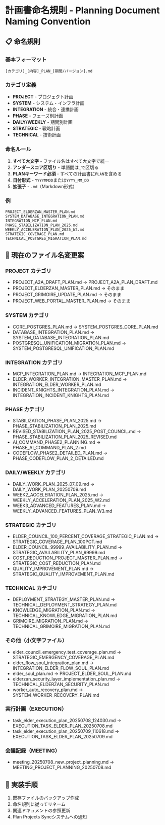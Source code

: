 # 計画書命名規則 - Planning Document Naming Convention

## 📋 命名規則

### 基本フォーマット
```
[カテゴリ]_[内容]_PLAN_[期間/バージョン].md
```

### カテゴリ定義
- **PROJECT** - プロジェクト計画
- **SYSTEM** - システム・インフラ計画
- **INTEGRATION** - 統合・連携計画
- **PHASE** - フェーズ別計画
- **DAILY/WEEKLY** - 期間別計画
- **STRATEGIC** - 戦略計画
- **TECHNICAL** - 技術計画

### 命名ルール
1. **すべて大文字** - ファイル名はすべて大文字で統一
2. **アンダースコア区切り** - 単語間は`_`で区切る
3. **PLANキーワード必須** - すべての計画書に`PLAN`を含める
4. **日付形式** - `YYYYMMDD`または`YYYY_MM_DD`
5. **拡張子** - `.md`（Markdown形式）

### 例
```
PROJECT_ELDERZAN_MASTER_PLAN.md
SYSTEM_DATABASE_INTEGRATION_PLAN.md
INTEGRATION_MCP_PLAN.md
PHASE_STABILIZATION_PLAN_2025.md
WEEKLY_ACCELERATION_PLAN_2025_W2.md
STRATEGIC_COVERAGE_PLAN.md
TECHNICAL_POSTGRES_MIGRATION_PLAN.md
```

## 🔄 現在のファイル名変更案

### PROJECT カテゴリ
- PROJECT_A2A_DRAFT_PLAN.md → PROJECT_A2A_PLAN_DRAFT.md
- PROJECT_ELDERZAN_MASTER_PLAN.md → そのまま
- PROJECT_GRIMOIRE_UPDATE_PLAN.md → そのまま
- PROJECT_WEB_PORTAL_MASTER_PLAN.md → そのまま

### SYSTEM カテゴリ
- CORE_POSTGRES_PLAN.md → SYSTEM_POSTGRES_CORE_PLAN.md
- DATABASE_INTEGRATION_PLAN.md → SYSTEM_DATABASE_INTEGRATION_PLAN.md
- POSTGRESQL_UNIFICATION_MIGRATION_PLAN.md → SYSTEM_POSTGRESQL_UNIFICATION_PLAN.md

### INTEGRATION カテゴリ
- MCP_INTEGRATION_PLAN.md → INTEGRATION_MCP_PLAN.md
- ELDER_WORKER_INTEGRATION_MASTER_PLAN.md → INTEGRATION_ELDER_WORKER_PLAN.md
- INCIDENT_KNIGHTS_INTEGRATION_PLAN.md → INTEGRATION_INCIDENT_KNIGHTS_PLAN.md

### PHASE カテゴリ
- STABILIZATION_PHASE_PLAN_2025.md → PHASE_STABILIZATION_PLAN_2025.md
- REVISED_STABILIZATION_PLAN_2025_POST_COUNCIL.md → PHASE_STABILIZATION_PLAN_2025_REVISED.md
- AI_COMMAND_PHASE2_PLANNING.md → PHASE_AI_COMMAND_PLAN_2.md
- CODEFLOW_PHASE2_DETAILED_PLAN.md → PHASE_CODEFLOW_PLAN_2_DETAILED.md

### DAILY/WEEKLY カテゴリ
- DAILY_WORK_PLAN_2025_07_09.md → DAILY_WORK_PLAN_20250709.md
- WEEK2_ACCELERATION_PLAN_2025.md → WEEKLY_ACCELERATION_PLAN_2025_W2.md
- WEEK3_ADVANCED_FEATURES_PLAN.md → WEEKLY_ADVANCED_FEATURES_PLAN_W3.md

### STRATEGIC カテゴリ
- ELDER_COUNCIL_100_PERCENT_COVERAGE_STRATEGIC_PLAN.md → STRATEGIC_COVERAGE_PLAN_100PCT.md
- ELDER_COUNCIL_99999_AVAILABILITY_PLAN.md → STRATEGIC_AVAILABILITY_PLAN_99999.md
- COST_REDUCTION_PROJECT_MASTER_PLAN.md → STRATEGIC_COST_REDUCTION_PLAN.md
- QUALITY_IMPROVEMENT_PLAN.md → STRATEGIC_QUALITY_IMPROVEMENT_PLAN.md

### TECHNICAL カテゴリ
- DEPLOYMENT_STRATEGY_MASTER_PLAN.md → TECHNICAL_DEPLOYMENT_STRATEGY_PLAN.md
- KNOWLEDGE_MIGRATION_PLAN.md → TECHNICAL_KNOWLEDGE_MIGRATION_PLAN.md
- GRIMOIRE_MIGRATION_PLAN.md → TECHNICAL_GRIMOIRE_MIGRATION_PLAN.md

### その他（小文字ファイル）
- elder_council_emergency_test_coverage_plan.md → STRATEGIC_EMERGENCY_COVERAGE_PLAN.md
- elder_flow_soul_integration_plan.md → INTEGRATION_ELDER_FLOW_SOUL_PLAN.md
- elder_soul_plan.md → PROJECT_ELDER_SOUL_PLAN.md
- elderzan_security_layer_implementation_plan.md → TECHNICAL_ELDERZAN_SECURITY_PLAN.md
- worker_auto_recovery_plan.md → SYSTEM_WORKER_RECOVERY_PLAN.md

### 実行計画（EXECUTION）
- task_elder_execution_plan_20250708_124030.md → EXECUTION_TASK_ELDER_PLAN_20250708.md
- task_elder_execution_plan_20250709_110618.md → EXECUTION_TASK_ELDER_PLAN_20250709.md

### 会議記録（MEETING）
- meeting_20250708_new_project_planning.md → MEETING_PROJECT_PLANNING_20250708.md

## 🚀 実装手順
1. 既存ファイルのバックアップ作成
2. 命名規則に従ってリネーム
3. 関連ドキュメントの参照更新
4. Plan Projects Syncシステムへの通知